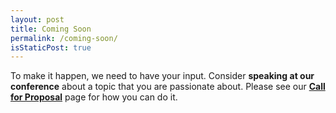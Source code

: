 ```yaml
---
layout: post
title: Coming Soon
permalink: /coming-soon/
isStaticPost: true
---
```


To make it happen, we need to have your input. Consider **speaking at our conference** about a topic that you are passionate about. Please see our **[Call for Proposal](/cfp/)** page for how you can do it.

<img class="img-responsive feature-image" src="{{ site.baseurl }}/img/sections-background/coming-soon.jpg" style="display:none">
